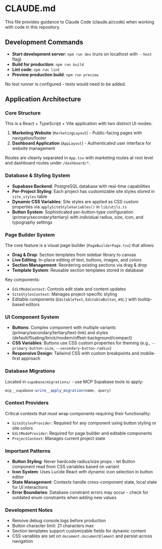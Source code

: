 # CLAUDE.md

This file provides guidance to Claude Code (claude.ai/code) when working with code in this repository.

## Development Commands

- **Start development server**: `npm run dev` (runs on localhost with `--host` flag)
- **Build for production**: `npm run build`
- **Lint code**: `npm run lint`
- **Preview production build**: `npm run preview`

No test runner is configured - tests would need to be added.

## Application Architecture

### Core Structure
This is a React + TypeScript + Vite application with two distinct UI modes:

1. **Marketing Website** (`MarketingLayout`) - Public-facing pages with navigation/footer
2. **Dashboard Application** (`AppLayout`) - Authenticated user interface for website management

Routes are cleanly separated in `App.tsx` with marketing routes at root level and dashboard routes under `/dashboard/*`.

### Database & Styling System
- **Supabase Backend**: PostgreSQL database with real-time capabilities
- **Per-Project Styling**: Each project has customizable site styles stored in `site_styles` table
- **Dynamic CSS Variables**: Site styles are applied as CSS custom properties via `applySiteStyleVariables()` in `lib/utils.ts`
- **Button System**: Sophisticated per-button-type configuration (primary/secondary/tertiary) with individual radius, size, icon, and typography settings

### Page Builder System
The core feature is a visual page builder (`PageBuilderPage.tsx`) that allows:
- **Drag & Drop**: Section templates from sidebar library to canvas
- **Live Editing**: In-place editing of text, buttons, images, and colors
- **Section Management**: Reordering existing sections via drag & drop
- **Template System**: Reusable section templates stored in database

Key components:
- `EditModeContext`: Controls edit state and content updates
- `SiteStylesContext`: Manages project-specific styling
- Editable components (`EditableText`, `EditableButton`, etc.) with tooltip-based editors

### UI Component System
- **Buttons**: Complex component with multiple variants (primary/secondary/tertiary/text-link) and styles (default/floating/brick/modern/offset-background/compact)
- **CSS Variables**: Buttons use CSS custom properties for theming (e.g., `--primary-button-size`, `--secondary-button-radius`)
- **Responsive Design**: Tailwind CSS with custom breakpoints and mobile-first approach

### Database Migrations
Located in `supabase/migrations/` - use MCP Supabase tools to apply:
```typescript
mcp__supabase-write__apply_migration(name, query)
```

### Context Providers
Critical contexts that must wrap components requiring their functionality:
- `SiteStylesProvider`: Required for any component using button styling or site colors
- `EditModeProvider`: Required for page builder and editable components
- `ProjectContext`: Manages current project state

### Important Patterns
- **Button Styling**: Never hardcode radius/size props - let Button component read from CSS variables based on variant
- **Icon System**: Uses Lucide React with dynamic icon selection in button editor
- **State Management**: Contexts handle cross-component state, local state for UI interactions
- **Error Boundaries**: Database constraint errors may occur - check for outdated enum constraints when adding new values

### Development Notes
- Remove debug console.logs before production
- Button character limit: 21 characters max
- Section templates support customizable fields for dynamic content
- CSS variables are set on `document.documentElement` and persist across navigation